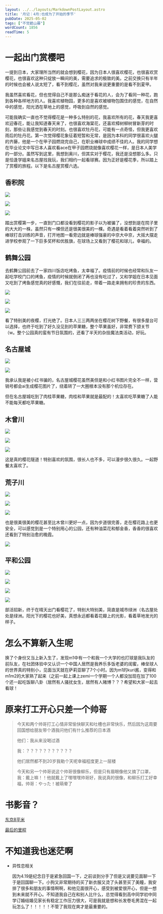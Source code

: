 ```yaml
---
layout: ../../layouts/MarkdownPostLayout.astro
title: '月记｜4月:也成为了开始的季节'
pubDate: 2025-05-02
tags: ["不觉碧山暮"]
wordCount: 1856
readTime: 5
---
```

# 一起出门赏樱吧

一提到日本，大家理所当然的就会想到樱花，因为日本人很喜欢樱花，也很喜欢赏樱花，也很喜欢这种只绽放一瞬间的美，需要追求的极致的美。之前交换只有半年的时候也会被人说太短了，看不到樱花，虽然对我来说更重要的是看不到夏甲。

我虽然喜欢看花，但也觉得自己不是那么痴迷于看花的人，会为了看同一种花，跑到各种各样地方的人。我喜欢植物园，更多的是喜欢被植物包围住的感觉，在自然中的感觉，阳光洒在草地上的感觉，呼吸到自然的感觉。

可能我确实一直也不觉得樱花是一种多么特别的花，我喜欢所有的花，春天我更喜欢迎春花，能让我知道春天来了，也很喜欢海棠花，还喜欢樟树柳树冒新芽的时刻，那些让我感觉到春天的时刻。也很喜欢牡丹花，可能有一点奇怪，但我更喜欢雨后的牡丹花。第一次觉得樱花象征着短暂和无常，是因为本科的同学很喜欢火腿的齐藤，他是一个在甲子园燃烧完自己，在职业棒球中成绩不佳的人。我的同学想在毕业论文中写日本人喜欢看ace在甲子园燃烧就像喜欢樱花一样，是日本人美学的一部分。虽然写到这里，我想到奥川，但其实对于樱花，我还是没想那么多。只是恰逢学姐来名古屋找我玩，我们相约一起看球赛。因为正好是樱花季，所以踏上了赏樱的旅程。以下是名古屋赏樱六选。

## 香积院

![](https://ramenmedia.missy.eu.org/media_attachments/files/114/291/034/290/765/692/original/e223ed60f5bb5d7e.jpeg)

![](https://ramenmedia.missy.eu.org/media_attachments/files/114/291/034/407/081/586/original/4643d7032a7b16d9.jpeg)

![](https://ramenmedia.missy.eu.org/media_attachments/files/114/291/034/412/950/585/original/fd38e6e0aef9676d.jpeg)

踏出赏樱第一步，一直到门口都没看到樱花的影子以为被骗了，没想到是在院子里的大大的一株，虽然只有一棵但还是很美很美的一棵。奇遇是看着看着突然听到了棒球打击训练的声音，打开地图一看旁边就是棒球强豪的中京大中京，大摇大摆走进学校参观了一下巨多奖杯和优胜旗，在球场上又看到了樱花和球儿，幸福的。

## 鹤舞公园

去鹤舞公园前去了一家四川饭店吃烤鱼，太幸福了。疫情前的时候也经常和队友一起吃学校门口的烤鱼，疫情的时候就倒闭了再也没有吃过了，又和学姐在日本见面又吃到了烤鱼感觉真的好感慨，我们在往前走，带着一路走来拥有的珍贵的东西。

![](https://ramenmedia.missy.eu.org/media_attachments/files/114/291/026/421/751/535/original/11fed7691e3571ac.jpeg)

![](https://ramenmedia.missy.eu.org/media_attachments/files/114/291/026/564/849/401/original/dc9394eb69e0fd86.jpeg)

![](https://ramenmedia.missy.eu.org/media_attachments/files/114/291/026/556/075/838/original/d00bc6f90d46e28e.jpeg)

看了特别美的夜樱，打光绝了。日本人三三两两坐在樱花树下野餐，有很多屋台可以选择，也终于吃到了好久没见到的苹果糖，整个苹果虽好，非常费下颌关节（w。整个公园真的蛮有节日氛围的，还看了半天的杂技魔法类活动，好玩。

## 名古屋城

![](https://ramenmedia.missy.eu.org/media_attachments/files/114/291/019/729/175/509/original/f6aaaac02f135673.jpeg)

![](https://ramenmedia.missy.eu.org/media_attachments/files/114/291/019/619/957/872/original/59d4b224e6755e16.jpeg)

我承认我是被小红书骗的，名古屋城樱花虽然美但是和小红书图片完全不一样，营销号都会ai生成樱花图片了，绕着转了一大圈根本没有那个机位存在。

但在名古屋城吃到了肉桂苹果糖，肉桂和苹果就是最配的！太喜欢吃苹果糖了人能不能每天都吃苹果糖。

## 木曾川

![](https://ramenmedia.missy.eu.org/media_attachments/files/114/291/014/503/738/614/original/56613a216537223b.jpeg)

![](https://ramenmedia.missy.eu.org/media_attachments/files/114/291/014/562/418/835/original/9a47069666203021.jpeg)

![](https://ramenmedia.missy.eu.org/media_attachments/files/114/291/014/641/244/500/original/8308115aa9203d80.jpeg)

这是真的樱花隧道！特别喜欢的氛围，很长人也不多，可以漫步很久很久。一起野餐太喜欢了。

## 荒子川

![](https://ramenmedia.missy.eu.org/media_attachments/files/114/291/006/632/882/520/original/c4d835bc8e9ca61e.jpeg)

![](https://ramenmedia.missy.eu.org/media_attachments/files/114/290/998/667/189/778/original/1fc4e85ba9b1570f.jpeg)

![](https://ramenmedia.missy.eu.org/media_attachments/files/114/291/010/885/275/217/original/509b03c00e274406.jpeg)

也是很美很美的樱花甚至比木曾川更好一点，因为步道很完善，走在樱花路上也更安全，可以感觉到是一个特别用心的公园，还有种油菜花和郁金香，香香的很喜欢还看到了特别治愈的晚霞。

![](https://ramenmedia.missy.eu.org/media_attachments/files/114/291/048/409/973/795/original/fed146c531de65de.jpeg)

## 平和公园

![](https://ramenmedia.missy.eu.org/media_attachments/files/114/297/135/403/069/874/original/8a235f414e44de75.jpeg)

![](https://ramenmedia.missy.eu.org/media_attachments/files/114/297/135/400/842/960/original/a943921e9ceec20e.jpeg)

![](https://ramenmedia.missy.eu.org/media_attachments/files/114/297/139/006/244/181/original/8d961b5a4775a307.jpeg)

![](https://ramenmedia.missy.eu.org/media_attachments/files/114/297/138/961/265/389/original/643c63c01eeb26dc.jpeg)

部活招新，终于在晴天出门看樱花了，特别大特别美，简直是城市绿洲（名古屋处处是绿洲。阳光下的樱花也好美，真想永远都看着花瓣上的光影，看着草地发光的样子。

# 怎么不算新入生呢

换了个身份又当上新入生了，发现m1中有一个和我一个大学的也打球是我队友的前队友，在社团体验中又认识一个中国人居然是我养乐多饭老婆的闺蜜，棒垒球人的世界真的特别小，见面当天就在萨莉亚聊了7个小时。因为m1的kuri酱，变得和m1m2的大家熟了起来（之前一起上课上zemi一个学期一个人都没加现在加了100个还一起吃饭聊八卦（居然有人骚扰女生，居然有人赌博？？？希望和大家一起去看球！

# 原来打工开心只差一个帅哥

> 今天和两个帅哥打工心情非常愉快聊天和吐槽也非常快乐，然后因为这周要回国想给朋友带个酒我问他们有什么推荐的日本酒
> 
> 
> 他们：我从来没喝过酒
> 
> 我：？？？？？？？？？？？
> 
> 他们居然都不到20岁我勒个天呢幸福程度更上一层楼
> 
> 今天和另一个帅哥说这个帅哥很像柳乐，但是只有眉眼像他又摘了口罩，我：戴上嘛！！他就戴上了嘿嘿嘿帅哥好，我说真的很像，和柳乐打工好幸福，帅哥：やった！被萌晕了
> 

# 书影音？

[东京8平米](https://www.notion.so/8-1e6830ff749b80afa909fce9d8f5d219?pvs=21)

[最后的里程](https://www.notion.so/1e6830ff749b80d4abd5d0fb8e68e65c?pvs=21)

# 不知道我也迷茫啊

- 异性恋相关
    
    因为4.19是纪念日于是紧急回国一下，之前谈到分手了但是又说要见面聊一下于是回国聊一下。小狗又非常期待的买了新衣服又烫了头甚至买了美瞳，我安排了很多和朋友的事情啊啊，和他见面很开心，感受到被爱很开心，但是一想到未来就不开心。不知道我自己在和别人比什么，总觉得看到高中同学初中同学订婚结婚见家长有稳定工作压力很大，可是我就是想和长发卷毛男混在一起玩怎么了！！！！！不管了我现在爽才是最重要的。